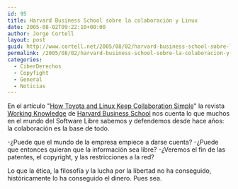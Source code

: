 ```yaml
---
id: 95
title: Harvard Business School sobre la colaboración y Linux
date: 2005-08-02T09:22:10+00:00
author: Jorge Cortell
layout: post
guid: http://www.cortell.net/2005/08/02/harvard-business-school-sobre-la-colaboracion-y-linux/
permalink: /2005/08/02/harvard-business-school-sobre-la-colaboracion-y-linux/
categories:
  - CiberDerechos
  - Copyfight
  - General
  - Noticias
---
```

En el artí­culo "[How Toyota and Linux Keep Collaboration Simple](http://hbswk.hbs.edu/item.jhtml?id=4928&t=technology&iss=y)" la revista [Working Knowledge](http://hbswk.hbs.edu) de [Harvard Business School](http://www.hbs.edu) nos cuenta lo que muchos en el mundo del Software Libre sabemos y defendemos desde hace años: la colaboración es la base de todo.

-¿Puede que el mundo de la empresa empiece a darse cuenta? -¿Puede que entonces quieran que la información sea libre? -¿Veremos el fin de las patentes, el copyright, y las restricciones a la red?

Lo que la ética, la filosofí­a y la lucha por la libertad no ha conseguido, históricamente lo ha conseguido el dinero. Pues sea.